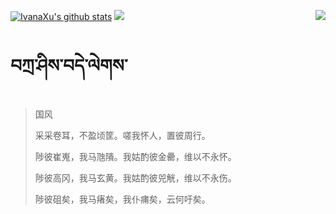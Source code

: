 [![IvanaXu's github stats](https://github-readme-stats.vercel.app/api?username=IvanaXu&show_icons=true&theme=vue-dark)](https://github.com/anuraghazra/github-readme-stats)
<img align="right" src="https://github-readme-stats.vercel.app/api/top-langs/?username=IvanaXu&langs_count=7&theme=graywhite" />
<img src="https://github-readme-stats.vercel.app/api/wakatime?username=IvanaXu&layout=compact&langs_count=6&theme=vue-dark&&custom_title=Programming Times(Jul 29 2021-)" />
# བཀྲ་ཤིས་བདེ་ལེགས་
> 国风
> 
> 采采卷耳，不盈顷筐。嗟我怀人，置彼周行。
> 
> 陟彼崔嵬，我马虺隤。我姑酌彼金罍，维以不永怀。
> 
> 陟彼高冈，我马玄黄。我姑酌彼兕觥，维以不永伤。
> 
> 陟彼砠矣，我马瘏矣，我仆痡矣，云何吁矣。
>